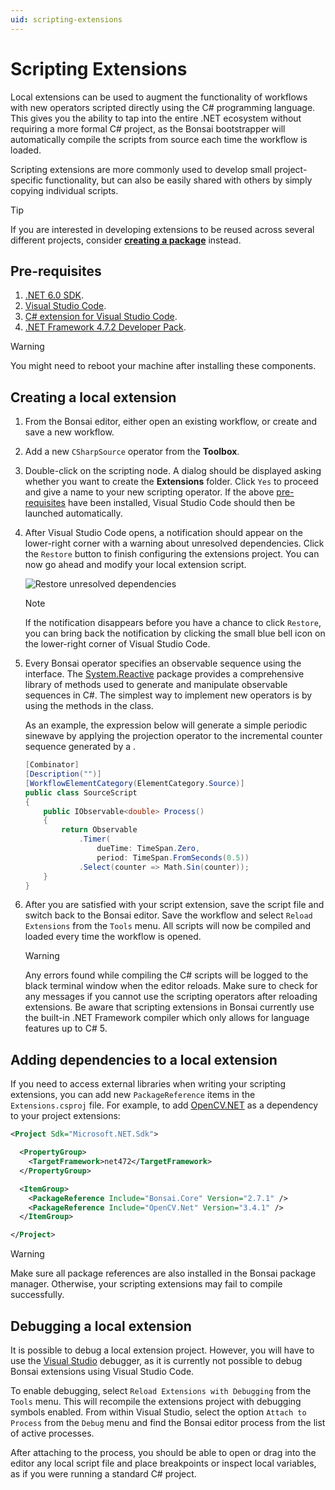 ```yaml
---
uid: scripting-extensions
---
```


# Scripting Extensions

Local extensions can be used to augment the functionality of workflows with new operators scripted directly using the C# programming language. This gives you the ability to tap into the entire .NET ecosystem without requiring a more formal C# project, as the Bonsai bootstrapper will automatically compile the scripts from source each time the workflow is loaded.

Scripting extensions are more commonly used to develop small project-specific functionality, but can also be easily shared with others by simply copying individual scripts.

> [!Tip]
> If you are interested in developing extensions to be reused across several different projects, consider [**creating a package**](xref:create-package) instead.

## Pre-requisites

1. [.NET 6.0 SDK](https://dotnet.microsoft.com/en-us/download).
2. [Visual Studio Code](https://code.visualstudio.com/).
3. [C# extension for Visual Studio Code](https://marketplace.visualstudio.com/items?itemName=ms-dotnettools.csharp).
4. [.NET Framework 4.7.2 Developer Pack](https://dotnet.microsoft.com/en-us/download/dotnet-framework/net472).

> [!Warning]
> You might need to reboot your machine after installing these components.

## Creating a local extension

1. From the Bonsai editor, either open an existing workflow, or create and save a new workflow.

2. Add a new `CSharpSource` operator from the **Toolbox**.

3. Double-click on the scripting node. A dialog should be displayed asking whether you want to create the **Extensions** folder. Click `Yes` to proceed and give a name to your new scripting operator. If the above [pre-requisites](#pre-requisites) have been installed, Visual Studio Code should then be launched automatically.

4. After Visual Studio Code opens, a notification should appear on the lower-right corner with a warning about unresolved dependencies. Click the `Restore` button to finish configuring the extensions project. You can now go ahead and modify your local extension script.

    ![Restore unresolved dependencies](~/images/scripting-restoredependencies.png)

    > [!Note]
    > If the notification disappears before you have a chance to click `Restore`, you can bring back the notification by clicking the small blue bell icon on the lower-right corner of Visual Studio Code.

5. Every Bonsai operator specifies an observable sequence using the <xref href="System.IObservable`1"/> interface. The [System.Reactive](http://reactivex.io/) package provides a comprehensive library of methods used to generate and manipulate observable sequences in C#. The simplest way to implement new operators is by using the methods in the <xref href="System.Reactive.Linq.Observable"/> class.

    As an example, the expression below will generate a simple periodic sinewave by applying the projection operator <xref href="System.Reactive.Linq.Observable.Select*"/> to the incremental counter sequence generated by a <xref href="System.Reactive.Linq.Observable.Timer*"/>.

    ```c#
    [Combinator]
    [Description("")]
    [WorkflowElementCategory(ElementCategory.Source)]
    public class SourceScript
    {
        public IObservable<double> Process()
        {
            return Observable
                .Timer(
                    dueTime: TimeSpan.Zero,
                    period: TimeSpan.FromSeconds(0.5))
                .Select(counter => Math.Sin(counter));
        }
    }
    ```

6. After you are satisfied with your script extension, save the script file and switch back to the Bonsai editor. Save the workflow and select `Reload Extensions` from the `Tools` menu. All scripts will now be compiled and loaded every time the workflow is opened.

    > [!Warning]
    > Any errors found while compiling the C# scripts will be logged to the black terminal window when the editor reloads. Make sure to check for any messages if you cannot use the scripting operators after reloading extensions. Be aware that scripting extensions in Bonsai currently use the built-in .NET Framework compiler which only allows for language features up to C# 5.

## Adding dependencies to a local extension

If you need to access external libraries when writing your scripting extensions, you can add new `PackageReference` items in the `Extensions.csproj` file. For example, to add [OpenCV.NET](https://horizongir.github.io/opencv.net/) as a dependency to your project extensions:

```xml
<Project Sdk="Microsoft.NET.Sdk">

  <PropertyGroup>
    <TargetFramework>net472</TargetFramework>
  </PropertyGroup>

  <ItemGroup>
    <PackageReference Include="Bonsai.Core" Version="2.7.1" />
    <PackageReference Include="OpenCV.Net" Version="3.4.1" />
  </ItemGroup>

</Project>
```

> [!Warning]
> Make sure all package references are also installed in the Bonsai package manager. Otherwise, your scripting extensions may fail to compile successfully.

## Debugging a local extension

It is possible to debug a local extension project. However, you will have to use the [Visual Studio](https://www.visualstudio.com/) debugger, as it is currently not possible to debug Bonsai extensions using Visual Studio Code.

To enable debugging, select `Reload Extensions with Debugging` from the `Tools` menu. This will recompile the extensions project with debugging symbols enabled. From within Visual Studio, select the option `Attach to Process` from the `Debug` menu and find the Bonsai editor process from the list of active processes.

After attaching to the process, you should be able to open or drag into the editor any local script file and place breakpoints or inspect local variables, as if you were running a standard C# project.